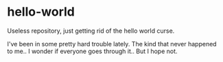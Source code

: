# hello-world
Useless repository, just getting rid of the hello world curse.

I've been in some pretty hard trouble lately. The kind that never happened to me.. I wonder if everyone goes through it.. But I hope not.
